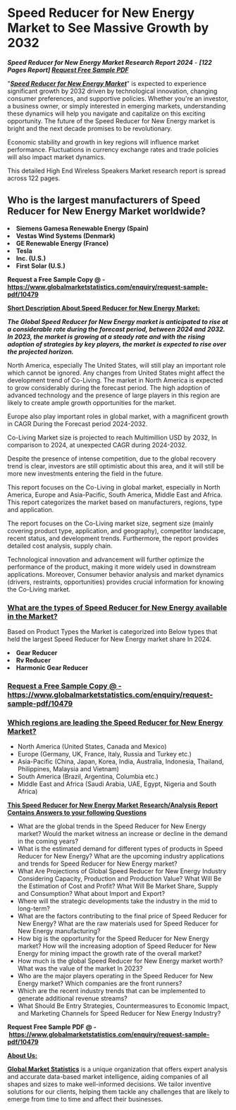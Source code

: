 <h1>Speed Reducer for New Energy Market to See Massive Growth by 2032</h1><p><em><strong>Speed Reducer for New Energy Market Research Report 2024</strong></em>&nbsp;-&nbsp;<em><strong>[122 Pages Report] </strong></em><em><strong><a href="https://www.globalmarketstatistics.com/enquiry/request-sample-pdf/10479">Request Free Sample PDF</a></strong></em></p><p>"<a style="font-style: italic; font-weight: bold;" href="https://www.globalmarketstatistics.com/market-reports/speed-reducer-for-new-energy-market-10479">Speed Reducer for New Energy Market</a>" is expected to experience significant growth by 2032 driven by technological innovation, changing consumer preferences, and supportive policies. Whether you're an investor, a business owner, or simply interested in emerging markets, understanding these dynamics will help you navigate and capitalize on this exciting opportunity. The future of the&nbsp;Speed Reducer for New Energy market is bright and the next decade promises to be revolutionary.</p><p>Economic stability and growth in key regions will influence market performance. Fluctuations in currency exchange rates and trade policies will also impact market dynamics.</p><p>This detailed&nbsp;High End Wireless Speakers Market research report is spread across 122 pages.</p><h2><strong>Who is the largest manufacturers of Speed Reducer for New Energy Market worldwide?</strong></h2><p><strong><li>Siemens Gamesa Renewable Energy (Spain)<li>Vestas Wind Systems (Denmark)<li>GE Renewable Energy (France)<li>Tesla<li>Inc. (U.S.)<li>First Solar (U.S.)</strong></p><p><strong>Request a Free Sample Copy @ - <a href="https://www.globalmarketstatistics.com/enquiry/request-sample-pdf/10479">https://www.globalmarketstatistics.com/enquiry/request-sample-pdf/10479</a></strong></p><p><strong><u>Short Description About Speed Reducer for New Energy Market:</u></strong></p><p><strong><em>The Global Speed Reducer for New Energy market is anticipated to rise at a considerable rate during the forecast period, between 2024 and 2032. In 2023, the market is growing at a steady rate and with the rising adoption of strategies by key players, the market is expected to rise over the projected horizon.</em></strong></p><p>North America, especially The United States, will still play an important role which cannot be ignored. Any changes from United States might affect the development trend of Co-Living. The market in North America is expected to grow considerably during the forecast period. The high adoption of advanced technology and the presence of large players in this region are likely to create ample growth opportunities for the market.</p><p>Europe also play important roles in global market, with a magnificent growth in CAGR During the Forecast period 2024-2032.</p><p>Co-Living Market size is projected to reach Multimillion USD by 2032, In comparison to 2024, at unexpected CAGR during 2024-2032.</p><p>Despite the presence of intense competition, due to the global recovery trend is clear, investors are still optimistic about this area, and it will still be more new investments entering the field in the future.</p><p>This report focuses on the Co-Living in global market, especially in North America, Europe and Asia-Pacific, South America, Middle East and Africa. This report categorizes the market based on manufacturers, regions, type and application.</p><p>The report focuses on the Co-Living market size, segment size (mainly covering product type, application, and geography), competitor landscape, recent status, and development trends. Furthermore, the report provides detailed cost analysis, supply chain.</p><p>Technological innovation and advancement will further optimize the performance of the product, making it more widely used in downstream applications. Moreover, Consumer behavior analysis and market dynamics (drivers, restraints, opportunities) provides crucial information for knowing the Co-Living market.</p><h3 class="rank-math-question "><span style="text-decoration: underline;">What are the types of Speed Reducer for New Energy available in the Market?</span></h3><p>Based on Product Types the Market is categorized into Below types that held the largest Speed Reducer for New Energy market share In 2024.</p><p><strong><li>Gear Reducer<li>Rv Reducer<li>Harmonic Gear Reducer</strong></p><h3 class="rank-math-question "><span style="text-decoration: underline;">Request a Free Sample Copy @ - <a href="https://www.globalmarketstatistics.com/enquiry/request-sample-pdf/10479">https://www.globalmarketstatistics.com/enquiry/request-sample-pdf/10479</a></span></h3><h3 class="rank-math-question "><span style="text-decoration: underline;">Which regions are leading the Speed Reducer for New Energy Market?</span></h3><ul><li>North America (United States, Canada and Mexico)</li><li>Europe (Germany, UK, France, Italy, Russia and Turkey etc.)</li><li>Asia-Pacific (China, Japan, Korea, India, Australia, Indonesia, Thailand, Philippines, Malaysia and Vietnam)</li><li>South America (Brazil, Argentina, Columbia etc.)</li><li>Middle East and Africa (Saudi Arabia, UAE, Egypt, Nigeria and South Africa)</li></ul><p><strong><u>This Speed Reducer for New Energy Market Research/Analysis Report Contains Answers to your following Questions</u></strong></p><ul><li>What are the global trends in the Speed Reducer for New Energy market? Would the market witness an increase or decline in the demand in the coming years?</li><li>What is the estimated demand for different types of products in Speed Reducer for New Energy? What are the upcoming industry applications and trends for Speed Reducer for New Energy market?</li><li>What Are Projections of Global Speed Reducer for New Energy Industry Considering Capacity, Production and Production Value? What Will Be the Estimation of Cost and Profit? What Will Be Market Share, Supply and Consumption? What about Import and Export?</li><li>Where will the strategic developments take the industry in the mid to long-term?</li><li>What are the factors contributing to the final price of Speed Reducer for New Energy? What are the raw materials used for Speed Reducer for New Energy manufacturing?</li><li>How big is the opportunity for the Speed Reducer for New Energy market? How will the increasing adoption of Speed Reducer for New Energy for mining impact the growth rate of the overall market?</li><li>How much is the global Speed Reducer for New Energy market worth? What was the value of the market In 2023?</li><li>Who are the major players operating in the Speed Reducer for New Energy market? Which companies are the front runners?</li><li>Which are the recent industry trends that can be implemented to generate additional revenue streams?</li><li>What Should Be Entry Strategies, Countermeasures to Economic Impact, and Marketing Channels for Speed Reducer for New Energy Industry?</li></ul><p><strong>Request Free Sample PDF @ -&nbsp;<a href="https://www.globalmarketstatistics.com/enquiry/request-sample-pdf/10479">https://www.globalmarketstatistics.com/enquiry/request-sample-pdf/10479</a></strong></p><p><strong><u>About Us:</u></strong></p><p><strong><a href="https://www.globalmarketstatistics.com/">Global Market Statistics</a></strong> is a unique organization that offers expert analysis and accurate data-based market intelligence, aiding companies of all shapes and sizes to make well-informed decisions. We tailor inventive solutions for our clients, helping them tackle any challenges that are likely to emerge from time to time and affect their businesses.</p>
